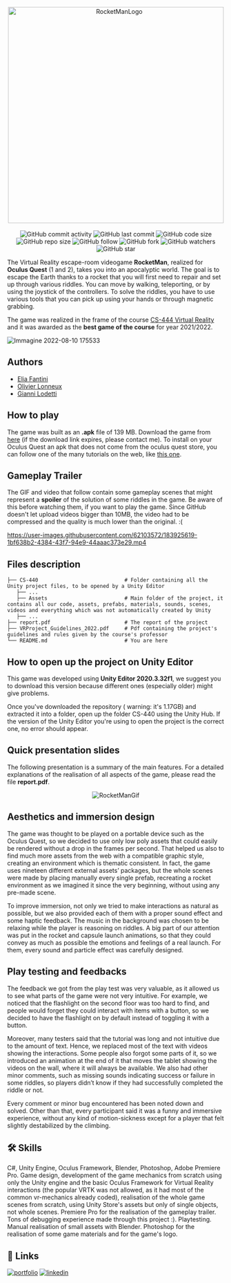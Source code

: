 <p align="center">
  <img width="500" alt="RocketManLogo" src="https://user-images.githubusercontent.com/62103572/183918141-3c87876e-402a-401d-ade0-80678f4e4155.png">
  </br>
  </br>
  <img alt="GitHub commit activity" src="https://img.shields.io/github/commit-activity/y/EliaFantini/RocketMan-a-VR-videogame-created-with-Unity">
  <img alt="GitHub last commit" src="https://img.shields.io/github/last-commit/EliaFantini/RocketMan-a-VR-videogame-created-with-Unity">
  <img alt="GitHub code size" src="https://img.shields.io/github/languages/code-size/EliaFantini/RocketMan-a-VR-videogame-created-with-Unity">
  <img alt="GitHub repo size" src="https://img.shields.io/github/repo-size/EliaFantini/RocketMan-a-VR-videogame-created-with-Unity">
  <img alt="GitHub follow" src="https://img.shields.io/github/followers/EliaFantini?label=Follow">
  <img alt="GitHub fork" src="https://img.shields.io/github/forks/EliaFantini/RocketMan-a-VR-videogame-created-with-Unity?label=Fork">
  <img alt="GitHub watchers" src="https://img.shields.io/github/watchers/EliaFantini/RocketMan-a-VR-videogame-created-with-Unity?label=Watch">
  <img alt="GitHub star" src="https://img.shields.io/github/stars/EliaFantini/RocketMan-a-VR-videogame-created-with-Unity?style=social">
</p>

The Virtual Reality escape-room videogame **RocketMan**, realized for **Oculus Quest** (1 and 2), takes you into an
apocalyptic world. The goal is to escape the Earth thanks to a rocket that you will first need to repair
and set up through various riddles. You can move by walking, teleporting, or by using the joystick of the
controllers. To solve the riddles, you have to use various tools that you can pick up using your hands or
through magnetic grabbing.

The game was realized in the frame of the course [CS-444 Virtual Reality](https://edu.epfl.ch/coursebook/en/virtual-reality-CS-444) and it was awarded as the **best game of the course** for year 2021/2022. 

<img align="center" width="auto" alt="Immagine 2022-08-10 175533" src="https://user-images.githubusercontent.com/62103572/183955610-5105b724-b564-479c-a8bd-f64a0933ed62.png">

## Authors
- [Elia Fantini](https://github.com/EliaFantini)
- [Olivier Lonneux](https://github.com/Olivier-Lonneux)
- [Gianni Lodetti](https://github.com/Gianniii)

## How to play
The game was built as an **.apk** file of 139 MB. Download the game from [here](https://drive.google.com/file/d/1yoMO7DvzGHbTIXzVv_sKqLk7c2I2NTZt/view?usp=sharing) (if the download link expires, please contact me). To install on your Oculus Quest an apk that does not come from the oculus quest store, you can follow one of the many tutorials on the web, like [this one](https://www.youtube.com/watch?v=WIbSYRc0ICk).

## Gameplay Trailer
The GIF and video that follow contain some gameplay scenes that might represent a **spoiler** of the solution of some riddles in the game. Be aware of this before watching them, if you want to play the game. Since GitHub doesn't let upload videos bigger than 10MB, the video had to be compressed and the quality is much lower than the original.  :(


https://user-images.githubusercontent.com/62103572/183925619-1bf638b2-4384-43f7-94e9-44aaac373e29.mp4


## Files description

```
├── CS-440                            # Folder containing all the Unity project files, to be opened by a Unity Editor
   ├── ...
   ├── Assets                         # Main folder of the project, it contains all our code, assets, prefabs, materials, sounds, scenes, videos and everything which was not automatically created by Unity
   ├── ...
├── report.pdf                        # The report of the project
├── VRProject_Guidelines_2022.pdf     # Pdf containing the project's guidelines and rules given by the course's professor
└── README.md                         # You are here
```


## How to open up the project on Unity Editor
This game was developed using **Unity Editor 2020.3.32f1**, we suggest you to download this version because different ones (especially older) might give problems.


Once you've downloaded the repository ( warning: it's 1.17GB) and extracted it into a folder, open up the folder CS-440 using the Unity Hub. If the version of the Unity Editor you're using to open the project is the correct one, no error should appear.

## Quick presentation slides
The following presentation is a summary of the main features. For a detailed explanations of the realisation of all aspects of the game, please read the file **report.pdf**.

<p align="center">
 <img width="auto" alt="RocketManGif" src="https://user-images.githubusercontent.com/62103572/183921705-d7e4aa2f-54de-4897-a907-c03d6069aba1.gif">
</p>

## Aesthetics and immersion design

The game was thought to be played on a portable device such as the Oculus Quest, so we decided to use
only low poly assets that could easily be rendered without a drop in the frames per second. That helped
us also to find much more assets from the web with a compatible graphic style, creating an environment
which is thematic consistent. In fact, the game uses nineteen different external assets’ packages, but the
whole scenes were made by placing manually every single prefab, recreating a rocket environment as we
imagined it since the very beginning, without using any pre-made scene.

To improve immersion, not only we tried to make interactions as natural as possible, but we also provided
each of them with a proper sound effect and some haptic feedback. The music in the background was
chosen to be relaxing while the player is reasoning on riddles. A big part of our attention was put in the
rocket and capsule launch animations, so that they could convey as much as possible the emotions and
feelings of a real launch. For them, every sound and particle effect was carefully designed.

## Play testing and feedbacks

The feedback we got from the play test was very valuable, as it allowed us to see what parts of the
game were not very intuitive. For example, we noticed that the flashlight on the second floor was too
hard to find, and people would forget they could interact with items with a button, so we decided to
have the flashlight on by default instead of toggling it with a button.

Moreover, many testers said that
the tutorial was long and not intuitive due to the amount of text. Hence, we replaced most of the text
with videos showing the interactions. Some people also forgot some parts of it, so we introduced an
animation at the end of it that moves the tablet showing the videos on the wall, where it will always
be available. We also had other minor comments, such as missing sounds indicating success or failure in
some riddles, so players didn’t know if they had successfully completed the riddle or not. 

Every comment
or minor bug encountered has been noted down and solved. Other than that, every participant said it
was a funny and immersive experience, without any kind of motion-sickness except for a player that felt
slightly destabilized by the climbing.

## 🛠 Skills

C#, Unity Engine, Oculus Framework, Blender, Photoshop, Adobe Premiere Pro. Game design, development of the game mechanics from scratch using only the Unity engine and the basic Oculus Framework for Virtual Reality interactions (the popular VRTK was not allowed, as it had most of the common vr-mechanics already coded), realisation of the whole game scenes from scratch, using Unity Store's assets but only of single objects, not whole scenes. Premiere Pro for the realisation of the gameplay trailer. Tons of debugging experience made through this project :). Playtesting. Manual realisation of small assets with Blender. Photoshop for the realisation of some game materials and for the game's logo.

## 🔗 Links
[![portfolio](https://img.shields.io/badge/my_portfolio-000?style=for-the-badge&logo=ko-fi&logoColor=white)](https://eliafantini.github.io/Portfolio/)
[![linkedin](https://img.shields.io/badge/linkedin-0A66C2?style=for-the-badge&logo=linkedin&logoColor=white)](https://www.linkedin.com/in/-elia-fantini/)
